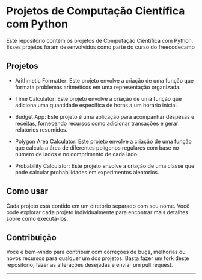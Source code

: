 # Projetos de Computação Científica com Python

Este repositório contém os projetos de Computação Científica com Python. Esses projetos foram desenvolvidos como parte do curso do freecodecamp

## Projetos

- Arithmetic Formatter: Este projeto envolve a criação de uma função que formata problemas aritméticos em uma representação organizada.

- Time Calculator: Este projeto envolve a criação de uma função que adiciona uma quantidade específica de horas a um horário inicial.

- Budget App: Este projeto é uma aplicação para acompanhar despesas e receitas, fornecendo recursos como adicionar transações e gerar relatórios resumidos.

- Polygon Area Calculator: Este projeto envolve a criação de uma função que calcula a área de diferentes polígonos regulares com base no número de lados e no comprimento de cada lado.

- Probability Calculator: Este projeto envolve a criação de uma classe que pode calcular probabilidades em experimentos aleatórios.

## Como usar

Cada projeto está contido em um diretório separado com seu nome. Você pode explorar cada projeto individualmente para encontrar mais detalhes sobre como executá-los.

## Contribuição

Você é bem-vindo para contribuir com correções de bugs, melhorias ou novos recursos para qualquer um dos projetos. Basta fazer um fork deste repositório, fazer as alterações desejadas e enviar um pull request.

---
